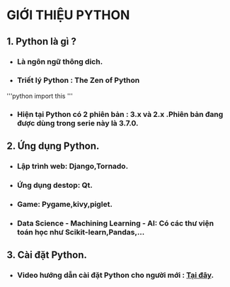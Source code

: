 # GIỚI THIỆU PYTHON
 ## 1. Python là gì ?  
 * ###  Là ngôn ngữ thông dich.  
 * ###  Triết lý Python : The Zen of Python  
 '''python
 import this
 '''
 * ###  Hiện tại Python có 2 phiên bản : 3.x và 2.x .Phiên bản đang được dùng trong serie này là 3.7.0.  
 ## 2. Ứng dụng Python.  
 * ###  Lập trình web: Django,Tornado.  
 * ###  Ứng dụng destop: Qt.  
 * ###  Game: Pygame,kivy,piglet.  
 * ###  Data Science - Machining Learning - AI: Có các thư viện toán học như Scikit-learn,Pandas,...  
 ## 3. Cài đặt Python.  
 * ###  Video hướng dẫn cài đặt Python cho người mới : [Tại đây](https://www.youtube.com/watch?v=oHOiqFs_x8Y).  
